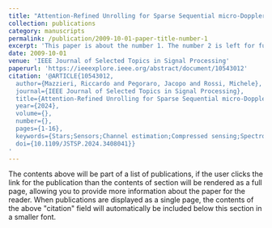 ```yaml
---
title: "Attention-Refined Unrolling for Sparse Sequential micro-Doppler Reconstruction"
collection: publications
category: manuscripts
permalink: /publication/2009-10-01-paper-title-number-1
excerpt: 'This paper is about the number 1. The number 2 is left for future work.'
date: 2009-10-01
venue: 'IEEE Journal of Selected Topics in Signal Processing'
paperurl: 'https://ieeexplore.ieee.org/abstract/document/10543012'
citation: '@ARTICLE{10543012,
  author={Mazzieri, Riccardo and Pegoraro, Jacopo and Rossi, Michele},
  journal={IEEE Journal of Selected Topics in Signal Processing}, 
  title={Attention-Refined Unrolling for Sparse Sequential micro-Doppler Reconstruction}, 
  year={2024},
  volume={},
  number={},
  pages={1-16},
  keywords={Stars;Sensors;Channel estimation;Compressed sensing;Spectrogram;Real-time systems;Human activity recognition;Joint Communication and Sensing;Micro-Doppler signatures;Sparse Reconstruction;Algorithm Unrolling;Attention;gHuman Activity Recognition},
  doi={10.1109/JSTSP.2024.3408041}}
'
---
```


The contents above will be part of a list of publications, if the user clicks the link for the publication than the contents of section will be rendered as a full page, allowing you to provide more information about the paper for the reader. When publications are displayed as a single page, the contents of the above "citation" field will automatically be included below this section in a smaller font.